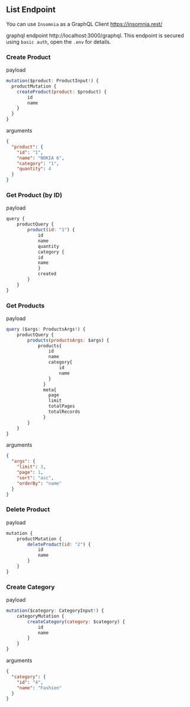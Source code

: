 ## List Endpoint

You can use `Insomnia` as a GraphQL Client https://insomnia.rest/

graphql endpoint http://localhost:3000/graphql.
This endpoint is secured using `basic auth`, open the `.env` for details.

### Create Product

payload
```javascript
mutation($product: ProductInput!) {
  productMutation {
    createProduct(product: $product) {
        id
        name
    }
  }
}
```

arguments

```json
{
  "product": {
    "id": "1",
    "name": "NOKIA 6",
    "category": "1",
    "quantity": 4
  }
}
```

### Get Product (by ID)

payload
```javascript
query {
    productQuery {
        product(id: "1") {
            id
            name
            quantity
            category {
            id
            name
            }
            created
        }
    }
}
```

### Get Products

payload
```javascript
query ($args: ProductsArgs!) {
    productQuery {
        products(productsArgs: $args) {
            products{
                id
                name
                category{
                    id
                    name
                }
              }
              meta{
                page
                limit
                totalPages
                totalRecords
              }
        }
    }
}
```

arguments
```json
{
  "args": {
    "limit": 3,
    "page": 1,
    "sort": "asc",
    "orderBy": "name"
  }
}
```

### Delete Product

payload
```javascript
mutation {
    productMutation {
        deleteProduct(id: "2") {
            id
            name
        }
    }
}
```

### Create Category

payload
```javascript
mutation($category: CategoryInput!) {
    categoryMutation {
        createCategory(category: $category) {
            id
            name
        }
    }
}
```

arguments
```json
{
  "category": {
    "id": "4",
    "name": "Fashion"
  }
}
```
